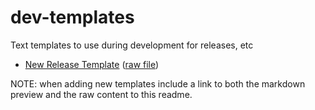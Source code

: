 # dev-templates

Text templates to use during development for releases, etc

- [New Release Template](new-release.md) ([raw file](https://raw.githubusercontent.com/concord-consortium/dev-templates/main/new-release.md))

NOTE: when adding new templates include a link to both the markdown preview and the raw content to this readme.
